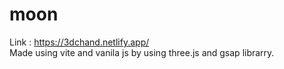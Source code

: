 # moon
Link : https://3dchand.netlify.app/ <br>
Made using vite and vanila js by using three.js and gsap librarry.
